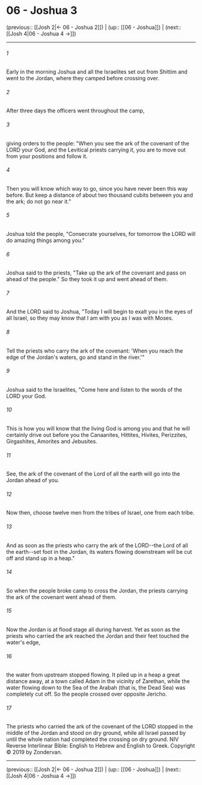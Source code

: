 # 06 - Joshua 3

(previous:: [[Josh 2|← 06 - Joshua 2]]) | (up:: [[06 - Joshua]]) | (next:: [[Josh 4|06 - Joshua 4 →]])

***


###### 1 
Early in the morning Joshua and all the Israelites set out from Shittim and went to the Jordan, where they camped before crossing over. 

###### 2 
After three days the officers went throughout the camp, 

###### 3 
giving orders to the people: "When you see the ark of the covenant of the LORD your God, and the Levitical priests carrying it, you are to move out from your positions and follow it. 

###### 4 
Then you will know which way to go, since you have never been this way before. But keep a distance of about two thousand cubits between you and the ark; do not go near it." 

###### 5 
Joshua told the people, "Consecrate yourselves, for tomorrow the LORD will do amazing things among you." 

###### 6 
Joshua said to the priests, "Take up the ark of the covenant and pass on ahead of the people." So they took it up and went ahead of them. 

###### 7 
And the LORD said to Joshua, "Today I will begin to exalt you in the eyes of all Israel, so they may know that I am with you as I was with Moses. 

###### 8 
Tell the priests who carry the ark of the covenant: 'When you reach the edge of the Jordan's waters, go and stand in the river.'" 

###### 9 
Joshua said to the Israelites, "Come here and listen to the words of the LORD your God. 

###### 10 
This is how you will know that the living God is among you and that he will certainly drive out before you the Canaanites, Hittites, Hivites, Perizzites, Girgashites, Amorites and Jebusites. 

###### 11 
See, the ark of the covenant of the Lord of all the earth will go into the Jordan ahead of you. 

###### 12 
Now then, choose twelve men from the tribes of Israel, one from each tribe. 

###### 13 
And as soon as the priests who carry the ark of the LORD--the Lord of all the earth--set foot in the Jordan, its waters flowing downstream will be cut off and stand up in a heap." 

###### 14 
So when the people broke camp to cross the Jordan, the priests carrying the ark of the covenant went ahead of them. 

###### 15 
Now the Jordan is at flood stage all during harvest. Yet as soon as the priests who carried the ark reached the Jordan and their feet touched the water's edge, 

###### 16 
the water from upstream stopped flowing. It piled up in a heap a great distance away, at a town called Adam in the vicinity of Zarethan, while the water flowing down to the Sea of the Arabah (that is, the Dead Sea) was completely cut off. So the people crossed over opposite Jericho. 

###### 17 
The priests who carried the ark of the covenant of the LORD stopped in the middle of the Jordan and stood on dry ground, while all Israel passed by until the whole nation had completed the crossing on dry ground. NIV Reverse Interlinear Bible: English to Hebrew and English to Greek. Copyright © 2019 by Zondervan.

***

(previous:: [[Josh 2|← 06 - Joshua 2]]) | (up:: [[06 - Joshua]]) | (next:: [[Josh 4|06 - Joshua 4 →]])
